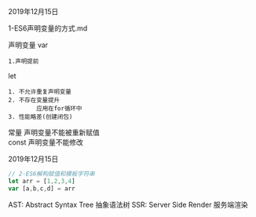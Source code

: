 2019年12月15日

1-ES6声明变量的方式.md

声明变量
var

    1.声明提前
let

    1. 不允许重复声明变量
    2. 不存在变量提升
            应用在for循环中
    3. 性能略差(创建闭包)
常量 声明变量不能被重新赋值    
const
    声明变量不能修改


2019年12月15日

```javascript
// 2-ES6解构赋值和模板字符串
let arr = [1,2,3,4]
var [a,b,c,d] = arr
```

AST: Abstract Syntax Tree 抽象语法树
SSR: Server Side Render 服务端渲染







